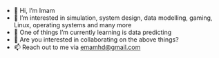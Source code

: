 - 👋 Hi, I’m Imam
- 👀 I’m interested in simulation, system design, data modelling, gaming, Linux, operating systems and many more
- 🌱 One of things I’m currently learning is data predicting
- 💞️ Are you interested in collaborating on the above things?
- 📫 Reach out to me via emamhd@gmail.com

<!---
imamhs/imamhs is a ✨ special ✨ repository because its `README.md` (this file) appears on your GitHub profile.
You can click the Preview link to take a look at your changes.
--->
